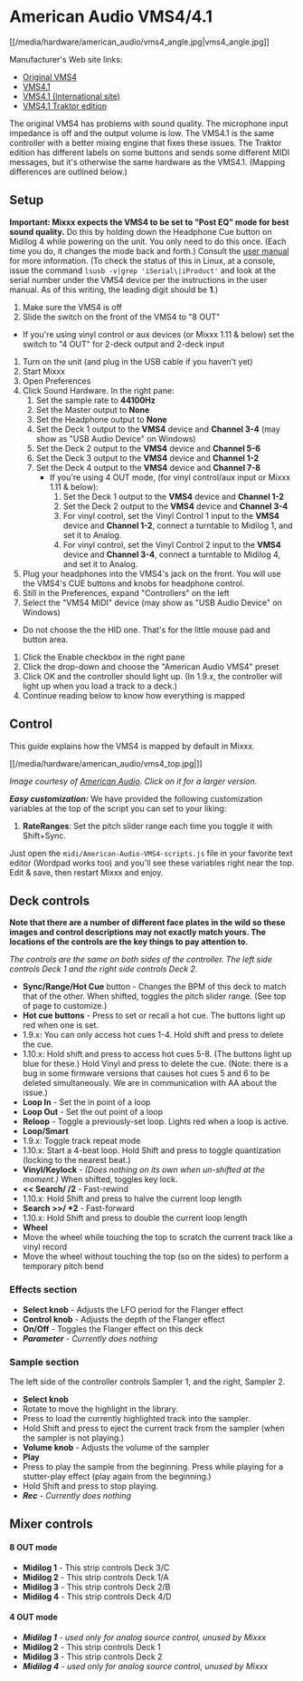 # American Audio VMS4/4.1

[[/media/hardware/american_audio/vms4_angle.jpg|vms4\_angle.jpg]]

Manufacturer's Web site links:

  - [Original VMS4](http://www.adj.com/vms4)
  - [VMS4.1](http://www.adj.com/vms4-1)
  - [VMS4.1 (International
    site)](http://vms4.adjfocus.com/vms-41-digital-work-station.html)
  - [VMS4.1 Traktor edition](http://www.adj.com/vms4-1-traktor)

The original VMS4 has problems with sound quality. The microphone input
impedance is off and the output volume is low. The VMS4.1 is the same
controller with a better mixing engine that fixes these issues. The
Traktor edition has different labels on some buttons and sends some
different MIDI messages, but it's otherwise the same hardware as the
VMS4.1. (Mapping differences are outlined below.)

## Setup

**Important: Mixxx expects the VMS4 to be set to "Post EQ" mode for best
sound quality.** Do this by holding down the Headphone Cue button on
Midilog 4 while powering on the unit. You only need to do this once.
(Each time you do, it changes the mode back and forth.) Consult the
[user
manual](http://intranet.americandj.com/ItemRelatedFiles/8347/vms4.pdf)
for more information. (To check the status of this in Linux, at a
console, issue the command `lsusb -v|grep 'iSerial\|iProduct'` and look
at the serial number under the VMS4 device per the instructions in the
user manual. As of this writing, the leading digit should be **1**.)

1.  Make sure the VMS4 is off
2.  Slide the switch on the front of the VMS4 to "8 OUT"

<!-- end list -->

  - If you're using vinyl control or aux devices (or Mixxx 1.11 & below)
    set the switch to "4 OUT" for 2-deck output and 2-deck input

<!-- end list -->

1.  Turn on the unit (and plug in the USB cable if you haven't yet)
2.  Start Mixxx
3.  Open Preferences
4.  Click Sound Hardware. In the right pane:
    1.  Set the sample rate to **44100Hz**
    2.  Set the Master output to **None**
    3.  Set the Headphone output to **None**
    4.  Set the Deck 1 output to the **VMS4** device and **Channel 3-4**
        (may show as "USB Audio Device" on Windows)
    5.  Set the Deck 2 output to the **VMS4** device and **Channel 5-6**
    6.  Set the Deck 3 output to the **VMS4** device and **Channel 1-2**
    7.  Set the Deck 4 output to the **VMS4** device and **Channel 7-8**
          - If you're using 4 OUT mode, (for vinyl control/aux input or
            Mixxx 1.11 & below):
            1.  Set the Deck 1 output to the **VMS4** device and
                **Channel 1-2**
            2.  Set the Deck 2 output to the **VMS4** device and
                **Channel 3-4**
            3.  For vinyl control, set the Vinyl Control 1 input to the
                **VMS4** device and **Channel 1-2**, connect a turntable
                to Midilog 1, and set it to Analog.
            4.  For vinyl control, set the Vinyl Control 2 input to the
                **VMS4** device and **Channel 3-4**, connect a turntable
                to Midilog 4, and set it to Analog.
5.  Plug your headphones into the VMS4's jack on the front. You will use
    the VMS4's CUE buttons and knobs for headphone control.
6.  Still in the Preferences, expand "Controllers" on the left
7.  Select the "VMS4 MIDI" device (may show as "USB Audio Device" on
    Windows)

<!-- end list -->

  - Do not choose the the HID one. That's for the little mouse pad and
    button area.

<!-- end list -->

1.  Click the Enable checkbox in the right pane
2.  Click the drop-down and choose the "American Audio VMS4" preset
3.  Click OK and the controller should light up. (In 1.9.x, the
    controller will light up when you load a track to a deck.)
4.  Continue reading below to know how everything is mapped

## Control

This guide explains how the VMS4 is mapped by default in Mixxx.

[[/media/hardware/american_audio/vms4_top.jpg|]]

*Image courtesy of [American Audio](http://www.adjaudio.com/). Click on
it for a larger version.*

***Easy customization:*** We have provided the following customization
variables at the top of the script you can set to your liking:

1.  **RateRanges**: Set the pitch slider range each time you toggle it
    with Shift+Sync.

Just open the `midi/American-Audio-VMS4-scripts.js` file in your
favorite text editor (Wordpad works too) and you'll see these variables
right near the top. Edit & save, then restart Mixxx and enjoy.

## Deck controls

**Note that there are a number of different face plates in the wild so
these images and control descriptions may not exactly match yours. The
locations of the controls are the key things to pay attention to.**

*The controls are the same on both sides of the controller. The left
side controls Deck 1 and the right side controls Deck 2.*

  - **Sync/Range/Hot Cue** button - Changes the BPM of this deck to
    match that of the other. When shifted, toggles the pitch slider
    range. (See top of page to customize.)
  - **Hot cue buttons** - Press to set or recall a hot cue. The buttons
    light up red when one is set.
  - 1.9.x: You can only access hot cues 1-4. Hold shift and press to
    delete the cue.
  - 1.10.x: Hold shift and press to access hot cues 5-8. (The buttons
    light up blue for these.) Hold Vinyl and press to delete the cue.
    (Note: there is a bug in some firmware versions that causes hot cues
    5 and 6 to be deleted simultaneously. We are in communication with
    AA about the issue.)
  - **Loop In** - Set the in point of a loop
  - **Loop Out** - Set the out point of a loop
  - **Reloop** - Toggle a previously-set loop. Lights red when a loop is
    active.
  - **Loop/Smart**
  - 1.9.x: Toggle track repeat mode
  - 1.10.x: Start a 4-beat loop. Hold Shift and press to toggle
    quantization (locking to the nearest beat.)
  - **Vinyl/Keylock** - *(Does nothing on its own when un-shifted at the
    moment.)* When shifted, toggles key lock.
  - **\<\< Search/ /2** - Fast-rewind
  - 1.10.x: Hold Shift and press to halve the current loop length
  - **Search \>\>/ \*2** - Fast-forward
  - 1.10.x: Hold Shift and press to double the current loop length
  - **Wheel**
  - Move the wheel while touching the top to scratch the current track
    like a vinyl record
  - Move the wheel without touching the top (so on the sides) to perform
    a temporary pitch bend

### Effects section

  - **Select knob** - Adjusts the LFO period for the Flanger effect
  - **Control knob** - Adjusts the depth of the Flanger effect
  - **On/Off** - Toggles the Flanger effect on this deck
  - ***Parameter** - Currently does nothing*

### Sample section

The left side of the controller controls Sampler 1, and the right,
Sampler 2.

  - **Select knob**
  - Rotate to move the highlight in the library.
  - Press to load the currently highlighted track into the sampler.
  - Hold Shift and press to eject the current track from the sampler
    (when the sampler is not playing.)
  - **Volume knob** - Adjusts the volume of the sampler
  - **Play**
  - Press to play the sample from the beginning. Press while playing for
    a stutter-play effect (play again from the beginning.)
  - Hold Shift and press to stop playing.
  - ***Rec** - Currently does nothing*

## Mixer controls

#### 8 OUT mode

  - **Midilog 1** - This strip controls Deck 3/C
  - **Midilog 2** - This strip controls Deck 1/A
  - **Midilog 3** - This strip controls Deck 2/B
  - **Midilog 4** - This strip controls Deck 4/D

#### 4 OUT mode

  - ***Midilog 1** - used only for analog source control, unused by
    Mixxx*
  - **Midilog 2** - This strip controls Deck 1
  - **Midilog 3** - This strip controls Deck 2
  - ***Midilog 4** - used only for analog source control, unused by
    Mixxx*
